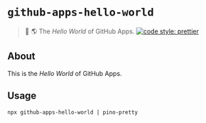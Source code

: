 # `github-apps-hello-world`
> :wave: :earth_americas: The _Hello World_ of GitHub Apps.
[![code style: prettier](https://img.shields.io/badge/code_style-prettier-ff69b4.svg?style=flat-square)](https://github.com/prettier/prettier)

## About

This is the _Hello World_ of GitHub Apps.

## Usage

```shell
npx github-apps-hello-world | pino-pretty
```

